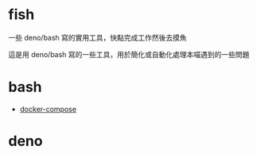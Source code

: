 # fish

一些 deno/bash 寫的實用工具，快點完成工作然後去摸魚

這是用 deno/bash 寫的一些工具，用於簡化或自動化處理本喵遇到的一些問題

# bash

- [docker-compose](bash/docker-compose/README.md)

# deno
